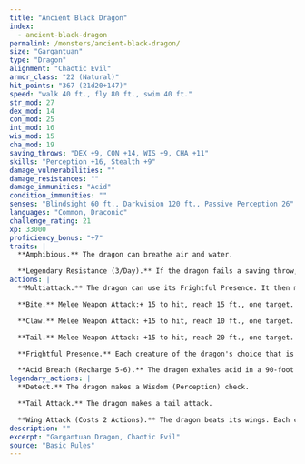 ```yaml
---
title: "Ancient Black Dragon"
index:
  - ancient-black-dragon
permalink: /monsters/ancient-black-dragon/
size: "Gargantuan"
type: "Dragon"
alignment: "Chaotic Evil"
armor_class: "22 (Natural)"
hit_points: "367 (21d20+147)"
speed: "walk 40 ft., fly 80 ft., swim 40 ft."
str_mod: 27
dex_mod: 14
con_mod: 25
int_mod: 16
wis_mod: 15
cha_mod: 19
saving_throws: "DEX +9, CON +14, WIS +9, CHA +11"
skills: "Perception +16, Stealth +9"
damage_vulnerabilities: ""
damage_resistances: ""
damage_immunities: "Acid"
condition_immunities: ""
senses: "Blindsight 60 ft., Darkvision 120 ft., Passive Perception 26"
languages: "Common, Draconic"
challenge_rating: 21
xp: 33000
proficiency_bonus: "+7"
traits: |
  **Amphibious.** The dragon can breathe air and water.

  **Legendary Resistance (3/Day).** If the dragon fails a saving throw, it can choose to succeed instead.
actions: |
  **Multiattack.** The dragon can use its Frightful Presence. It then makes three attacks: one with its bite and two with its claws.

  **Bite.** Melee Weapon Attack:+ 15 to hit, reach 15 ft., one target. Hit: 19 (2d10 + 8) piercing damage plus 9 (2d8) acid damage.

  **Claw.** Melee Weapon Attack: +15 to hit, reach 10 ft., one target. Hit: 15 (2d6 + 8) slashing damage.

  **Tail.** Melee Weapon Attack: +15 to hit, reach 20 ft., one target. Hit: 17 (2d8 + 8) bludgeoning damage.

  **Frightful Presence.** Each creature of the dragon's choice that is within 120 feet of the dragon and aware of it must succeed on a DC 19 Wisdom saving throw or become frightened for 1 minute. A creature can repeat the saving throw at the end of each of its turns, ending the effect on itself on a success. If a creature's saving throw is successful or the effect ends for it, the creature is immune to the dragon's Frightful Presence for the next 24 hours.

  **Acid Breath (Recharge 5-6).** The dragon exhales acid in a 90-foot line that is 10 feet wide. Each creature in that line must make a DC 22 Dexterity saving throw, taking 67 (15d8) acid damage on a failed save, or half as much damage on a successful one.  
legendary_actions: |
  **Detect.** The dragon makes a Wisdom (Perception) check.

  **Tail Attack.** The dragon makes a tail attack.

  **Wing Attack (Costs 2 Actions).** The dragon beats its wings. Each creature within 15 ft. of the dragon must succeed on a DC 23 Dexterity saving throw or take 15 (2d6 + 8) bludgeoning damage and be knocked prone. The dragon can then fly up to half its flying speed.
description: ""
excerpt: "Gargantuan Dragon, Chaotic Evil"
source: "Basic Rules"
---
```

